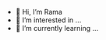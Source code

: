 - 👋 Hi, I’m Rama
- 👀 I’m interested in ...
- 🌱 I’m currently learning ...


<!---
mdsramadhani/mdsramadhani is a ✨ special ✨ repository because its `README.md` (this file) appears on your GitHub profile.
You can click the Preview link to take a look at your changes.
--->
